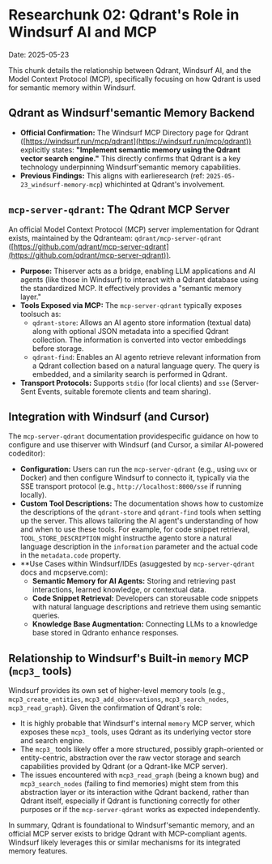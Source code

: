 ﻿# Researchunk 02: Qdrant's Role in Windsurf AI and MCP

Date: 2025-05-23

This chunk details the relationship between Qdrant, Windsurf AI, and the Model Context Protocol (MCP), specifically focusing on how Qdrant is used for semantic memory within Windsurf.

## Qdrant as Windsurf'semantic Memory Backend

*   **Official Confirmation:** The Windsurf MCP Directory page for Qdrant ([https://windsurf.run/mcp/qdrant](https://windsurf.run/mcp/qdrant)) explicitly states: **"Implement semantic memory using the Qdrant vector search engine."** This directly confirms that Qdrant is a key technology underpinning Windsurf'semantic memory capabilities.
*   **Previous Findings:** This aligns with earlieresearch (ref: `2025-05-23_windsurf-memory-mcp`) whichinted at Qdrant's involvement.

## `mcp-server-qdrant`: The Qdrant MCP Server

An official Model Context Protocol (MCP) server implementation for Qdrant exists, maintained by the Qdranteam: `qdrant/mcp-server-qdrant` ([https://github.com/qdrant/mcp-server-qdrant](https://github.com/qdrant/mcp-server-qdrant)).

*   **Purpose:** Thiserver acts as a bridge, enabling LLM applications and AI agents (like those in Windsurf) to interact with a Qdrant database using the standardized MCP. It effectively provides a "semantic memory layer."
*   **Tools Exposed via MCP:** The `mcp-server-qdrant` typically exposes toolsuch as:
    *   `qdrant-store`: Allows an AI agento store information (textual data) along with optional JSON metadata into a specified Qdrant collection. The information is converted into vector embeddings before storage.
    *   `qdrant-find`: Enables an AI agento retrieve relevant information from a Qdrant collection based on a natural language query. The query is embedded, and a similarity search is performed in Qdrant.
*   **Transport Protocols:** Supports `stdio` (for local clients) and `sse` (Server-Sent Events, suitable foremote clients and team sharing).

## Integration with Windsurf (and Cursor)

The `mcp-server-qdrant` documentation providespecific guidance on how to configure and use thiserver with Windsurf (and Cursor, a similar AI-powered codeditor):

*   **Configuration:** Users can run the `mcp-server-qdrant` (e.g., using `uvx` or Docker) and then configure Windsurf to connecto it, typically via the SSE transport protocol (e.g., `http://localhost:8000/sse` if running locally).
*   **Custom Tool Descriptions:** The documentation shows how to customize the descriptions of the `qdrant-store` and `qdrant-find` tools when setting up the server. This allows tailoring the AI agent's understanding of how and when to use these tools. For example, for code snippet retrieval, `TOOL_STORE_DESCRIPTION` might instructhe agento store a natural language description in the `information` parameter and the actual code in the `metadata.code` property.
*   **Use Cases within Windsurf/IDEs (asuggested by `mcp-server-qdrant` docs and mcpserve.com):
    *   **Semantic Memory for AI Agents:** Storing and retrieving past interactions, learned knowledge, or contextual data.
    *   **Code Snippet Retrieval:** Developers can storeusable code snippets with natural language descriptions and retrieve them using semantic queries.
    *   **Knowledge Base Augmentation:** Connecting LLMs to a knowledge base stored in Qdranto enhance responses.

## Relationship to Windsurf's Built-in `memory` MCP (`mcp3_` tools)

Windsurf provides its own set of higher-level memory tools (e.g., `mcp3_create_entities`, `mcp3_add_observations`, `mcp3_search_nodes`, `mcp3_read_graph`). Given the confirmation of Qdrant's role:

*   It is highly probable that Windsurf's internal `memory` MCP server, which exposes these `mcp3_` tools, uses Qdrant as its underlying vector store and search engine.
*   The `mcp3_` tools likely offer a more structured, possibly graph-oriented or entity-centric, abstraction over the raw vector storage and search capabilities provided by Qdrant (or a Qdrant-like MCP server).
*   The issues encountered with `mcp3_read_graph` (being a known bug) and `mcp3_search_nodes` (failing to find memories) might stem from this abstraction layer or its interaction withe Qdrant backend, rather than Qdrant itself, especially if Qdrant is functioning correctly for other purposes or if the `mcp-server-qdrant` works as expected independently.

In summary, Qdrant is foundational to Windsurf'semantic memory, and an official MCP server exists to bridge Qdrant with MCP-compliant agents. Windsurf likely leverages this or similar mechanisms for its integrated memory features.
